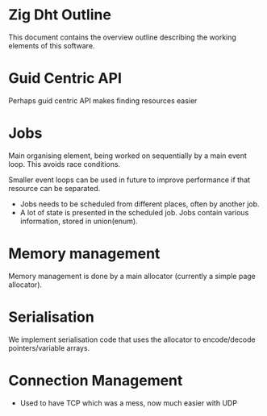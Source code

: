 Zig Dht Outline
===============
This document contains the overview outline describing the working elements of this software.

Guid Centric API
================
Perhaps guid centric API makes finding resources easier

Jobs
====
Main organising element, being worked on sequentially by a main event loop.
This avoids race conditions.

Smaller event loops can be used in future to improve performance if that resource can be separated.

- Jobs needs to be scheduled from different places, often by another job.
- A lot of state is presented in the scheduled job. Jobs contain various information, stored in union(enum).

Memory management
=================
Memory management is done by a main allocator (currently a simple page allocator).

Serialisation
=============
We implement serialisation code that uses the allocator to encode/decode pointers/variable arrays.

Connection Management
=====================
- Used to have TCP which was a mess, now much easier with UDP

